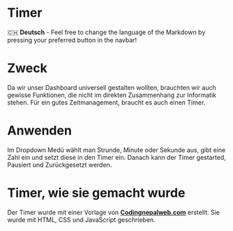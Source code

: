 # Timer

🇨🇭 **Deutsch** - Feel free to change the language of the Markdown by pressing your preferred button in the navbar!

# Zweck

Da wir unser Dashboard universell gestalten wollten, brauchten wir auch gewisse
Funktionen, die nicht im direkten Zusammenhang zur Informatik stehen. Für ein gutes Zeitmanagement, braucht es auch einen Timer. 

# Anwenden
Im Dropdown Medü wählt man Strunde, Minute oder Sekunde aus, gibt eine Zahl ein und setzt diese in den Timer ein. Danach kann der Timer gestarted, Pausiert und Zurückgesetzt werden.

# Timer, wie sie gemacht wurde

Der Timer wurde mit einer Vorlage von [**Codingnepalweb.com**](https://Codingnepalweb.com) erstellt. Sie wurde mit HTML, CSS und JavaScript geschrieben.